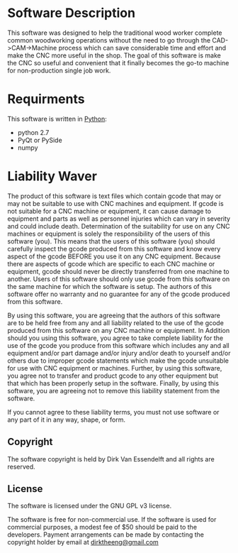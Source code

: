 # Software Description

This software was designed to help the traditional wood worker complete common woodworking operations without the need to go through the CAD->CAM->Machine process which can save considerable time and effort and make the CNC more useful in the shop. The goal of this software is make the CNC so useful and convenient that it finally becomes the go-to machine for non-production single job work.

# Requirments
This software is written in [Python](www.python.com):
* python 2.7
* PyQt or PySide
* numpy

# Liability Waver

The product of this software is text files which contain gcode that may or may not be suitable to use with CNC machines and equipment. If gcode is not suitable for a CNC machine or equipment, it can cause damage to equipment and parts as well as personnel injuries which can vary in severity and could include death. Determination of the suitability for use on any CNC machines or equipment is solely the responsibility of the users of this software (you).  This means that the users of this software (you) should carefully inspect the gcode produced from this software and know every aspect of the gcode BEFORE you use it on any CNC equipment.  Because there are aspects of gcode which are specific to each CNC machine or equipment, gcode should never be directly transferred from one machine to another.  Users of this software should only use gcode from this software on the same machine for which the software is setup.  The authors of 
this software offer no warranty and no guarantee for any of the gcode produced from this software.  

By using this software, you are agreeing that the authors of this software are to be held free from any and all liability related to the use of the gcode produced from this software on any CNC machine or equipment. In Addition should you using this software, you agree to take complete liability for the use of the gcode you produce from this software which includes any and all equipment 
and/or part damage and/or injury and/or death to yourself and/or others due to improper gcode statements which make the gcode unsuitable for use with CNC equipment or machines.  Further, by using this software, you agree not to transfer and product gcode to any other equipment but that which has been properly setup in the software.  Finally, by using this software, you are agreeing not to remove this liability statement from the software.

If you cannot agree to these liability terms, you must not use software or any part of it in any way, shape, or form.

## Copyright

The software copyright is held by Dirk Van Essendelft and all rights are reserved.

## License

The software is licensed under the GNU GPL v3 license.

The software is free for non-commercial use.  If the software is used for commercial purposes, a modest fee of $50 should be paid to the developers. Payment arrangements can be made by contacting the copyright holder by email at dirktheeng@gmail.com 
